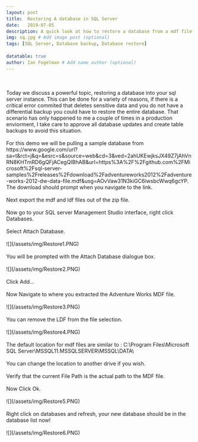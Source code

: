 ```yaml
---
layout: post
title:  Restoring A database in SQL Server
date:   2019-07-05
description: A quick look at how to restore a database from a mdf file. # Add post description (optional)
img: sq.jpg # Add image post (optional)
tags: [SQL Server, Database backup, Database restore]

datatable: true
author: Ian Fogelman # Add name author (optional)
---
```

<br>
<br>
Today we discuss a powerful topic, restoring a database into your sql server instance.
This can be done for a variety of reasons, if there is a critical error commited that deletes sensitive data and you do not have a differential backup you could have to restore the entire database.
That scenario has only happened to me a couple of times in a production enviorment, I take care to approve all database updates and create table backups to avoid this situation.
<br>
<br>
For this demo we will be pulling a sample database from https://www.google.com/url?sa=t&rct=j&q=&esrc=s&source=web&cd=3&ved=2ahUKEwjksJX49Z7jAhVnRN8KHTmRD6gQFjACegQIBhAB&url=https%3A%2F%2Fgithub.com%2FMicrosoft%2Fsql-server-samples%2Freleases%2Fdownload%2Fadventureworks2012%2Fadventure-works-2012-dw-data-file.mdf&usg=AOvVaw31N3kiGC6iwsbcWwq6gcYP.
The download should prompt when you navigate to the link.

<br>
<br>
Next export the mdf and ldf files out of the zip file.
<br>
<br>
Now go to your SQL server Management Studio interface, right click Databases.
<br>
<br>
Select Attach Database.
<br>
<br>
![](/assets/img/Restore1.PNG)
<br>
<br>
You will be prompted with the Attach Database dialogue box.
<br>
<br>
![](/assets/img/Restore2.PNG)
<br>
<br>
Click Add... 
<br>
<br>
Now Navigate to where you extracted the Adventure Works MDF file.
<br>
<br>
![](/assets/img/Restore3.PNG)
<br>
<br>
You can remove the LDF from the file selection.
<br>
<br>
![](/assets/img/Restore4.PNG)
<br>
<br>
The default location for mdf files are similar to :
C:\Program Files\Microsoft SQL Server\MSSQL11.MSSQLSERVER\MSSQL\DATA\
<br>
<br>
You can change the location to another drive if you wish.
<br>
<br>
Verify that the current File Path is the actual path to the MDF file.
<br>
<br>
Now Click Ok.
<br>
<br>
![](/assets/img/Restore5.PNG)
<br>
<br>
Right click on databases and refresh, your new database should be in the database list now!
<br>
<br>
![](/assets/img/Restore6.PNG)
